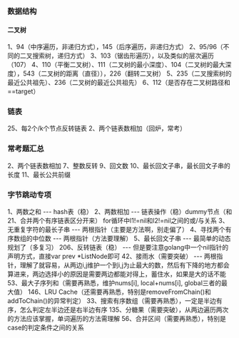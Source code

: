 ### 数据结构
#### 二叉树
1、94（中序遍历，非递归方式），145（后序遍历，非递归方式）
2、95/96（不同的二叉搜索树，递归方式）
3、103（锯齿形遍历），以及类似的层次遍历（107）
4、110（平衡二叉树）、111（二叉树的最小深度）、104（二叉树的最大深度），543（二叉树的距离（直径）），226（翻转二叉树）
5、235（二叉搜索树的最近公共祖先）、236（二叉树的最近公共祖先）
6、112（是否存在二叉树路径和==target）

### 链表
25、每2个/k个节点反转链表
2、两个链表数相加（回炉，常考）


### 常考题汇总
2、两个链表数相加
7、整数反转
9、回文数
10、最长回文子串，最长回文子串的长度
11、最长公共前缀

### 字节跳动专项
1、两数之和 --- hash表（稳）
2、两数相加 --- 链表操作（稳）dummy节点（和21、合并两个有序链表区分开来）  for循环中l1!=nil和l2!=nil之间的或/与关系
3、无重复字符的最长子串 --- 两根指针（主要是方法啊，别走偏了）
4、寻找两个有序数组的中位数 --- 两根指针（方法要理解）
5、最长回文子串 --- 最简单的动态规划了（多复习）
206、反转链表（稳） ---  但是要注意golang中一个nil指针的声明方式，直接var prev *ListNode即可
42、接雨水（需要突破） --- 两根指针，理解了就容易，从两边i,j维护一个到i,j为止最大的数，然后有下降的地方都会算进来，两边选择小的原因是需要两边都能对得上，蓄住水，如果是大的话不能
53、最大子序列和（需要再熟悉，维护nums[i], local+nums[i], global三者的最大值）
146、LRU Cache（还需要再熟悉，特别是removeFromChain()和addToChain()的异常判定）
33、搜索有序数组（需要再熟悉），一定是半边有序，怎么判定左半边还是右半边有序
135、分糖果（需要突破），从两边遍历两次的方法应该掌握，单词遍历的方法需理解
56、合并区间（需要再熟悉），特别是case的判定条件之间的关系
